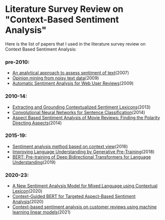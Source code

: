# Literature Survey Review on "Context-Based Sentiment Analysis"

Here is the list of papers that I used in the literature survey review on Context Based Sentiment Analysis:

### pre-2010:
- [An analytical approach to assess sentiment of text](https://ieeexplore.ieee.org/document/4579359)(2007)
- [Opinion mining from noisy text data](https://link.springer.com/article/10.1007/s10032-009-0090-z)(2009)
- [Automatic Sentiment Analysis for Web User Reviews](https://ieeexplore.ieee.org/document/5455486)(2009)
### 2010-14:
- [Extracting and Grounding Contextualized Sentiment Lexicons](https://ieeexplore.ieee.org/document/6547969)(2013)
- [Convolutional Neural Networks for Sentence Classification](https://paperswithcode.com/paper/convolutional-neural-networks-for-sentence)(2014)
- [Aspect Based Sentiment Analysis of Movie Reviews: Finding the Polarity Directing Aspects](https://ieeexplore.ieee.org/document/7079348)(2014)
### 2015-19:
- [Sentiment analysis method based on context view](https://ieeexplore.ieee.org/document/7603411)(2016)
- [Improving Language Understanding by Generative Pre-Training](https://paperswithcode.com/paper/improving-language-understanding-by)(2018)
- [BERT: Pre-training of Deep Bidirectional Transformers for Language Understanding](https://paperswithcode.com/paper/bert-pre-training-of-deep-bidirectional)(2019)
### 2020-23:
- [A New Sentiment Analysis Model for Mixed Language using Contextual Lexicon](https://ieeexplore.ieee.org/document/9358286)(2020)
- [Context-Guided BERT for Targeted Aspect-Based Sentiment Analysis](https://paperswithcode.com/paper/context-guided-bert-for-targeted-aspect-based)(2020)
- [Context-based sentiment analysis on customer reviews using machine learning linear models](https://www.ncbi.nlm.nih.gov/pmc/articles/PMC8725657/)(2021)
